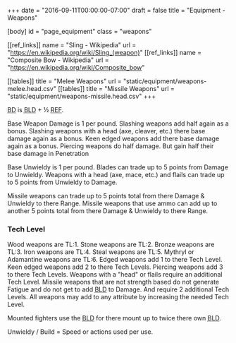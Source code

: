 +++
date = "2016-09-11T00:00:00-07:00"
draft = false
title = "Equipment - Weapons"

[body]
	id = "page_equipment"
	class = "weapons"

[[ref_links]]
	name = "Sling - Wikipedia"
    url = "https://en.wikipedia.org/wiki/Sling_(weapon)"
[[ref_links]]
  	name = "Composite Bow - Wikipedia"
    url = "https://en.wikipedia.org/wiki/Composite_bow"

[[tables]]
	title = "Melee Weapons"
	url = "static/equipment/weapons-melee.head.csv"
[[tables]]
	title = "Missile Weapons"
	url = "static/equipment/weapons-missile.head.csv"
+++

<abbr title="Base Damage">BD</abbr> is <abbr title="Biuld">BLD</abbr> + ½ <abbr title="Reflexes">REF</abbr>.

Base Weapon Damage is 1 per pound.
Slashing weapons add half again as a bonus.
Slashing weapons with a head (axe, cleaver, etc.) there base damage again as a bonus.
Keen edged weapons add there base damage again as a bonus.
Piercing weapons do half damage. But gain half their base damage in Penetration

Base Unwieldy is 1 per pound.
Blades can trade up to 5 points from Damage to Unwieldy.
Weapons with a head (axe, mace, etc.) and flails can trade up to 5 points from Unwieldy to Damage.

Missile weapons can trade up to 5 points total from there Damage & Unwieldy to there Range.
Missile weapons that use ammo can add up to another 5 points total from there Damage & Unwieldy to there Range.

### Tech Level

Wood weapons are TL:1.
Stone weapons are TL:2.
Bronze weapons are TL:3.
Iron weapons are TL:4.
Steal weapons are TL:5.
Mythryl or Adamantine weapons are TL:6.
Edged weapons add 1 to there Tech Level.
Keen edged weapons add 2 to there Tech Levels.
Piercing weapons add 3 to there Tech Levels.
Weapons with a "head" or flails require an additional Tech Level.
Missile weapons that are not strength based do not generate Fatigue and do not get to add <abbr title="Biuld">BLD</abbr> to Damage. And require 2 additional Tech Levels.
All weapons may add to any attribute by increasing the needed Tech Level.

Mounted fighters use the <abbr title="Biuld">BLD</abbr> for there mount up to twice there own <abbr title="Biuld">BLD</abbr>.

Unwieldy / Build = Speed or actions used per use.

